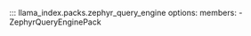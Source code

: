 ::: llama_index.packs.zephyr_query_engine
    options:
      members:
        - ZephyrQueryEnginePack
